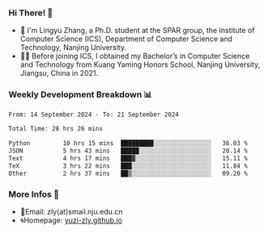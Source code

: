 ### Hi There! 👋 
- 🐳 I'm Lingyu Zhang, a Ph.D. student at the SPAR group, the Institute of Computer Science (ICS), Department of Computer Science and Technology, Nanjing University.
- 🧑‍🎓 Before joining ICS, I obtained my Bachelor’s in Computer Science and Technology from Kuang Yaming Honors School, Nanjing University, Jiangsu, China in 2021.

### Weekly Development Breakdown :bar_chart:

<!--START_SECTION:waka-->

```txt
From: 14 September 2024 - To: 21 September 2024

Total Time: 28 hrs 26 mins

Python         10 hrs 15 mins  █████████░░░░░░░░░░░░░░░░   36.03 %
JSON           5 hrs 43 mins   █████░░░░░░░░░░░░░░░░░░░░   20.14 %
Text           4 hrs 17 mins   ███▓░░░░░░░░░░░░░░░░░░░░░   15.11 %
TeX            3 hrs 22 mins   ███░░░░░░░░░░░░░░░░░░░░░░   11.84 %
Other          2 hrs 37 mins   ██▒░░░░░░░░░░░░░░░░░░░░░░   09.20 %
```

<!--END_SECTION:waka-->

<!--
### Github Contributions :octocat:

![](https://raw.githubusercontent.com/yuzi-zly/yuzi-zly/output/github-contribution-grid-snake.svg)              
-->

### More Infos 📖

- 📧Email: zly(at)smail.nju.edu.cn
- 🌀Homepage: [yuzi-zly.github.io](https://yuzi-zly.github.io/)
